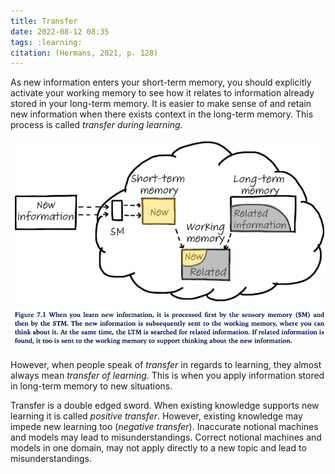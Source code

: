 ```yaml
---
title: Transfer
date: 2022-08-12 08:35
tags: :learning:
citation: (Hermans, 2021, p. 128)
---
```


As new information enters your short-term memory, you should explicitly activate your working memory to see how it relates to information already stored in your long-term memory. It is easier to make sense of and retain new information when there exists context in the long-term memory. This process is called _transfer during learning_.

![relating new information](./assets/relating_new_info.png)

However, when people speak of _transfer_ in regards to learning, they almost always mean _transfer of learning_. This is when you apply information stored in long-term memory to new situations.

Transfer is a double edged sword. When existing knowledge supports new learning it is called _positive transfer_. However, existing knowledge may impede new learning too (_negative transfer_). Inaccurate notional machines and models may lead to misunderstandings. Correct notional machines and models in one domain, may not apply directly to a new topic and lead to misunderstandings.
